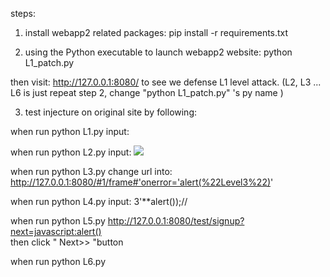 steps:
1. install webapp2 related packages:
pip install -r  requirements.txt 

2. using the Python executable to launch webapp2 website:
python L1_patch.py

then visit:
http://127.0.0.1:8080/
to see we defense L1 level attack.
(L2, L3 ... L6 is just repeat step 2, change "python L1_patch.py" 's py name )


3. test injecture on original site by following:

when run python L1.py
input:
<script>alert()</script>

when run python L2.py 
input:
<img src='x' onerror='alert()'>

when run python L3.py
change url into:
http://127.0.0.1:8080/#1/frame#'onerror='alert(%22Level3%22)'

when run python L4.py
input:
3'**alert());//

when run python L5.py
http://127.0.0.1:8080/test/signup?next=javascript:alert()  
then click " Next>>  "button

when run python L6.py